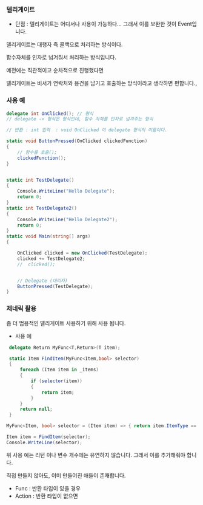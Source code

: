 ### 델리게이트

* 단점 : 델리게이트는 어디서나 사용이 가능하다... 그래서 이를 보완한 것이 Event입니다.



델리게이트는 대행자  즉 콜백으로 처리하는 방식이다.

함수자체를 인자로 넘겨줘서 처리하는 방식입니다.



예전에는 직관적이고 순차적으로 진행했다면 

델리게이트는 비서가 연락처와 용건을 남기고 호출하는 방식이라고 생각하면 편합니다.,



### 사용 예

```cs
delegate int OnClicked(); // 형식 
// delegate -> 형식은 형식인데, 함수 자체를 인자로 넘겨주는 형식

// 반환 : int 입력  : void OnClicked 이 delegate 형식의 이름이다.

static void ButtonPressed(OnClicked clickedFunction)
{
    // 함수를 호출();
    clickedFunction();
} 


static int TestDelegate()
{
    Console.WriteLine("Hello Delegate");
    return 0;
} 
static int TestDelegate2()
{
    Console.WriteLine("Hello Delegate2");
    return 0;
}
static void Main(string[] args)
{

    OnClicked clicked = new OnClicked(TestDelegate);
    clicked += TestDelegate2;
    //  clicked();


    // Delegate (대리자)
    ButtonPressed(TestDelegate);
}
```



### 제네릭 활용

좀 더 범용적인 델리게이트 사용하기 위해 사용 됩니다.



* 사용 예

```cs
 delegate Return MyFunc<T,Return>(T item);

 static Item FindItem(MyFunc<Item,bool> selector)
 {
     foreach (Item item in _items)
     {
         if (selector(item))
         {
             return item;
         }
     }
     return null;
 }

MyFunc<Item, bool> selector = (Item item) => { return item.ItemType == ItemType.Weapon; };

Item item = FindItem(selector);
Console.WriteLine(selector);

```



위 사용 예는 리턴 이나 변수 개수에는 유연하지 않습니다. 그래서 이를 추가해줘야 합니다. 

직접 만들지 않아도, 이미 만들어진 애들이 존재합니다.



* Func : 반환 타입이 있을 경우 
* Action : 반환 타입이 없으면  







